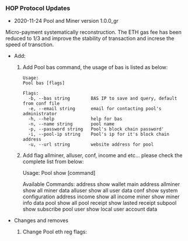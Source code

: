 ### HOP Protocol Updates

+ 2020-11-24 Pool and Miner version 1.0.0_gr

Micro-payment systematically reconstruction. The ETH gas fee has been reduced to 1/3 and improve the stability of transaction and increse the speed of transction.

- Add: 


	1. Add Pool bas command, the usage of bas is listed as below:


		```Usage:
		Usage:
	  	Pool bas [flags]

		Flags:
		  -b, --bas string        BAS IP to save and query, default from conf file
		  -e, --email string      email for contacting pool's administrator
		  -h, --help              help for bas
		  -n, --name string       pool name
		  -p, --password string   Pool's block chain password'
		  -i, --pool-ip string    Pool's ip for it's block chain address
		  -u, --url string        website address for pool
		```

	2. Add flag allminer, alluser, conf, income and etc... please check the complete list from below:

		Usage:
	  	Pool show [command]

		Available Commands:
		  address     show wallet main address
		  allminer    show all miner data
		  alluser     show all user data
		  conf        show system configuration address
		  income      show all income
		  miner       show miner info data
		  pool        show all pool
		  receipt     show lasted receipt
		  subpool     show subscribe pool
		  user        show local user account data

- Changes and removes

	1. Change Pool eth reg flags:


